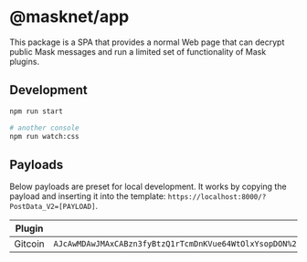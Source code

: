 <!-- cspell:disable -->

# @masknet/app

This package is a SPA that provides a normal Web page that can decrypt public Mask messages and run a limited set of functionality of Mask plugins.

## Development

```bash
npm run start

# another console
npm run watch:css
```

## Payloads

Below payloads are preset for local development. It works by copying the payload and inserting it into the template: `https://localhost:8000/?PostData_V2=[PAYLOAD]`.

| Plugin  | Payload                                                                                                                                                                                                                                      |
| ------- | -------------------------------------------------------------------------------------------------------------------------------------------------------------------------------------------------------------------------------------------- |
| Gitcoin | `AJcAwMDAwJMAxCABzn3fyBtzQ1rTcmDnKVue64WtOlxYsopDON%2FUC0ztfsQQ%2FZJOgMlb9P633qQUvqvzC8Rkdg4FMWJYMDsSGNggTqCsCU0LGPYs4iRNjkBw8lzWAnKblQ2mXvtYK7tAJlJBAJL7Op6e6PxeswNJgZq6v9e%2FIM%2BycvJFMQiK94nFrT6b4wCovNOgO%2Byi1aeY9G8nFabvwh4xVg%3D%3D` |
